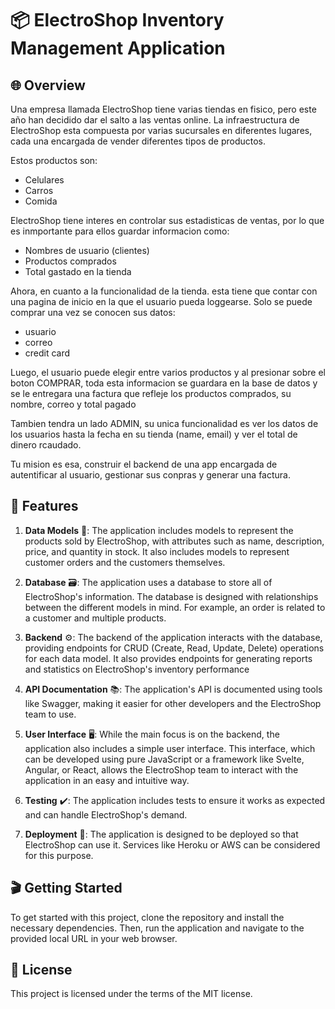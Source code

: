 # 📦 ElectroShop Inventory Management Application

## 🌐 Overview

Una empresa llamada ElectroShop tiene varias tiendas en fisico, pero este año han decidido dar el salto a las ventas online. La infraestructura de ElectroShop esta compuesta por varias sucursales en diferentes lugares, cada una encargada de vender diferentes tipos de productos. 

Estos productos son:
- Celulares
- Carros
- Comida

ElectroShop tiene interes en controlar sus estadisticas de ventas, por lo que es inmportante para ellos guardar informacion como:
- Nombres de usuario (clientes)
- Productos comprados
- Total gastado en la tienda

Ahora, en cuanto a la funcionalidad de la tienda. esta tiene que contar con una pagina de inicio en la que el usuario pueda loggearse. Solo se puede comprar una vez se conocen sus datos:
- usuario
- correo
- credit card

Luego, el usuario puede elegir entre varios productos y al presionar sobre el boton COMPRAR, toda esta informacion se guardara en la base de datos y se le entregara una factura que refleje los productos comprados, su nombre, correo y total pagado

Tambien tendra un lado ADMIN, su unica funcionalidad es ver los datos de los usuarios hasta la fecha en su tienda (name, email) y ver el total de dinero rcaudado.

Tu mision es esa, construir el backend de una app encargada de autentificar al usuario, gestionar sus conpras y generar una factura. 




## 🚀 Features

1. **Data Models** 📝: The application includes models to represent the products sold by ElectroShop, with attributes such as name, description, price, and quantity in stock. It also includes models to represent customer orders and the customers themselves.

2. **Database** 🗃️: The application uses a database to store all of ElectroShop's information. The database is designed with relationships between the different models in mind. For example, an order is related to a customer and multiple products.

3. **Backend** ⚙️: The backend of the application interacts with the database, providing endpoints for CRUD (Create, Read, Update, Delete) operations for each data model. It also provides endpoints for generating reports and statistics on ElectroShop's inventory performance

4. **API Documentation** 📚: The application's API is documented using tools like Swagger, making it easier for other developers and the ElectroShop team to use.

5. **User Interface** 🖥️: While the main focus is on the backend, the application also includes a simple user interface. This interface, which can be developed using pure JavaScript or a framework like Svelte, Angular, or React, allows the ElectroShop team to interact with the application in an easy and intuitive way.

6. **Testing** ✔️: The application includes tests to ensure it works as expected and can handle ElectroShop's demand.

7. **Deployment** 🚀: The application is designed to be deployed so that ElectroShop can use it. Services like Heroku or AWS can be considered for this purpose.

## 🎬 Getting Started

To get started with this project, clone the repository and install the necessary dependencies. Then, run the application and navigate to the provided local URL in your web browser.

## 📜 License

This project is licensed under the terms of the MIT license.